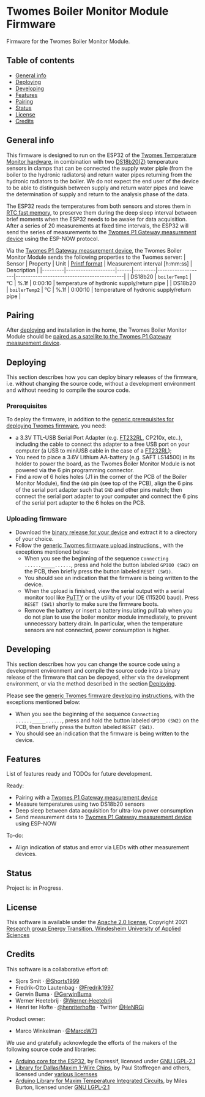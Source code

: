 # Twomes Boiler Monitor Module Firmware
Firmware for the Twomes Boiler Monitor Module. 

## Table of contents
* [General info](#general-info)
* [Deploying](#deploying)
* [Developing](#developing) 
* [Features](#features)
* [Pairing](#pairing)
* [Status](#status)
* [License](#license)
* [Credits](#credits)

## General info
This firmware is designed to run on the ESP32 of the [Twomes Temperature Monitor hardware](https://github.com/energietransitie/twomes-temp-monitor-hardware), in combination with two [DS18b20(Z)](https://www.maximintegrated.com/en/products/sensors/DS18B20.html) temperature sensors in clamps that can be connected the supply water piple (from the boiler to the hydronic radiators) and return water pipes returning from the hydronic radiators to the boiler. We do not expect the end user of the device to be able to distinguish between supply and return water pipes and leave the determination of supply and return to the analysis phase of the data.

The ESP32 reads the temperatures from both sensors and stores them in [RTC fast memory](https://docs.espressif.com/projects/esp-idf/en/latest/esp32/api-guides/memory-types.html#rtc-fast-memory), to preserve them during the deep sleep interval between brief moments when the ESP32 needs to be awake for data acquisition. After a series of 20 measurements at fixed time intervals, the ESP32 will send the series of measurements to the [Twomes P1 Gateway measurement device](https://github.com/energietransitie/twomes-p1-gateway-firmware) using the ESP-NOW protocol.

Via the [Twomes P1 Gateway measurement device](https://github.com/energietransitie/twomes-p1-gateway-firmware), the Twomes Boiler Monitor Module sends the following properties to the Twomes server:
| Sensor  | Property           | Unit | [Printf format](https://en.wikipedia.org/wiki/Printf_format_string) | Measurement interval \[h:mm:ss\] | Description                                |
|---------|--------------------|------|---------|-------------------|--------------------------------------------|
| DS18b20 | `boilerTemp1`      | °C   | %.1f    | 0:00:10           | temperature of hydronic supply/return pipe |
| DS18b20 | `boilerTemp2`      | °C   | %.1f    | 0:00:10           | temperature of hydronic supply/return pipe |



## Pairing
After [deploying](#deploying) and installation in the home, the Twomes Boiler Monitor Module should be [paired as a satellite to the Twomes P1 Gateway measurement device](https://github.com/energietransitie/twomes-p1-gateway-firmware/blob/main/README.md#pairing-satellites).

## Deploying
This section describes how you can deploy binary releases of the firmware, i.e. without changing the source code, without a development environment and without needing to compile the source code.

### Prerequisites
To deploy the firmware, in addition to the [generic prerequisites for deploying Twomes firmware](https://github.com/energietransitie/twomes-generic-esp-firmware#prerequisites), you need:
* a 3.3V TTL-USB Serial Port Adapter (e.g. [FT232RL](https://www.tinytronics.nl/shop/en/communication-and-signals/usb/ft232rl-3.3v-5v-ttl-usb-serial-port-adapter), CP210x, etc..), including the cable to connect ths adapter to a free USB port on your computer (a USB to miniUSB cable in the case of a [FT232RL](https://www.tinytronics.nl/shop/en/communication-and-signals/usb/ft232rl-3.3v-5v-ttl-usb-serial-port-adapter));
* You need to place a 3.6V Lithium AA-battery (e.g. SAFT LS14500) in its holder to power the board, as the Twomes Boiler Monitor Module is not powered via the 6 pin programming connector.
* Find a row of 6 holes holes (J1 in the corner of the PCB of the Boiler Monitor Module), find the `GND` pin (see  top of the PCB), align the 6 pins of the serial port adapter such that `GND` and other pins match; then connect the serial port adapter to your computer and connect the 6 pins of the serial port adapter to the 6 holes on the PCB.

### Uploading firmware
* Download the [binary release for your device](https://github.com/energietransitie/twomes-boiler-monitor-firmware/releases) and extract it to a directory of your choice.
* Follow the [generic Twomes firmware upload instructions ](https://github.com/energietransitie/twomes-generic-esp-firmware#device-preparation-step-1a-uploading-firmware-to-esp32), with the exceptions mentioned below:
	* When you see the beginning of the sequence `Connecting ......_____......`, press and hold the button labeled `GPIO0 (SW2)` on the PCB, then briefly press the button labeled `RESET (SW1)`. 
	* You should see an indication that the firmware is being written to the device.
 	* When the upload is finished, view the serial output with a serial monitor tool like [PuTTY](https://www.chiark.greenend.org.uk/~sgtatham/putty/) or the utility of your IDE (115200 baud). Press `RESET (SW1)` shortly to  make sure the firmware boots. 
	* Remove the battery or insert a battery insulating pull tab when you do not plan to use the boiler monitor module immediately, to prevent unnecessary battery drain. In particular, when the temperature sensors are not connected, power consumption is higher. 

## Developing 
This section describes how you can change the source code using a development environment and compile the source code into a binary release of the firmware that can be depoyed, either via the development environment, or via the method described in the section [Deploying](#deploying).

Please see the [generic Twomes firmware developing instructions](https://github.com/energietransitie/twomes-generic-esp-firmware#developing), with the exceptions mentioned below:
* When you see the beginning of the sequence `Connecting ......_____......`, press and hold the button labeled `GPIO0 (SW2)` on the PCB, then briefly press the button labeled `RESET (SW1)`. 
* You should see an indication that the firmware is being written to the device.

## Features
List of features ready and TODOs for future development. 

Ready:
* Pairing with a [Twomes P1 Gateway measurement device](https://github.com/energietransitie/twomes-p1-gateway-firmware)
* Measure temperatures using two DS18b20 sensors
* Deep sleep between data acquisition for ultra-low power consumption
* Send measurement data to [Twomes P1 Gateway measurement device](https://github.com/energietransitie/twomes-p1-gateway-firmware) using ESP-NOW

To-do:
* Align indication of status and error via LEDs with other measurement devices.

## Status
Project is: in Progress.

## License
This software is available under the [Apache 2.0 license](./LICENSE.md), Copyright 2021 [Research group Energy Transition, Windesheim University of Applied Sciences](https://windesheim.nl/energietransitie) 

## Credits
This software is a collaborative effort of:
* Sjors Smit ·  [@Shorts1999](https://github.com/Shorts1999)
* Fredrik-Otto Lautenbag ·  [@Fredrik1997](https://github.com/Fredrik1997)
* Gerwin Buma ·  [@GerwinBuma](https://github.com/GerwinBuma) 
* Werner Heetebrij ·  [@Werner-Heetebrij](https://github.com/Werner-Heetebrij)
* Henri ter Hofte · [@henriterhofte](https://github.com/henriterhofte) · Twitter [@HeNRGi](https://twitter.com/HeNRGi)

Product owner:
* Marco Winkelman · [@MarcoW71](https://github.com/MarcoW71)

We use and gratefully acknowlegde the efforts of the makers of the following source code and libraries:

* [Arduino core for the ESP32](https://github.com/espressif/arduino-esp32), by Espressif, licensed under [GNU LGPL-2.1](https://github.com/espressif/arduino-esp32/blob/master/LICENSE.md)
* [Library for Dallas/Maxim 1-Wire Chips](https://github.com/PaulStoffregen/OneWire), by Paul Stoffregen and others, licensed under [various licernses](https://github.com/PaulStoffregen/OneWire)
* [Arduino Library for Maxim Temperature Integrated Circuits](https://github.com/milesburton/Arduino-Temperature-Control-Library), by Miles Burton, licensed under [GNU LGPL-2.1](https://github.com/milesburton/Arduino-Temperature-Control-Library#license)
